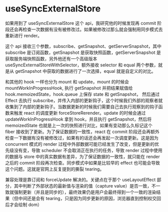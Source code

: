 # useSyncExternalStore

如果用到了 useSyncExternalStore 这个 api，我研究他的时候发现再 commit 阶段还会再检查一次数据有没有被修改过。如果被修改过那么就会强制用同步模式去重新进行 render。

这个 api 接收三个参数，subscribe、getSnapshot、getServerSnapshot，其中 subscribe 是订阅函数，getSnapshot 是获取快照函数，getServerSnapshot 是获取服务端快照函数，另外他还有一个高级版本 useSyncExternalStoreWithSelector，额外接收 selector 和 equal 两个参数，就是从 getSnapshot 中获取的数据进行了一次选择，equal 就是自定义的对比。

和其他的 hook 一样也分为 mount 和 update，mount 的时候会 mountWorkInProgressHook, 执行 getSnapshot 并把结果赋值给 hook.memoizedState，hook.queue 上保存 state 和 getSnapshot， 然后通过 Effect 去执行 subscribe，并传入内部的更新钩子，这个时候我们外部的观察者就收集到了内部的更新钩子。当数据更新的时候我们需要自己去执行观察到的钩子函数来触发 react 的调度更新 forceStoreRerender。update 的时候会通过 updateWorkInProgressHook 拿到 hook，并且执行 getSnapshot，然后将 memoizedState 也就是上一次的快照进行对比，如果有变动那么久标记这个 fiber 接收到了更新。为了保证数据的一致性，react 在 commit 阶段还会再额外检查一下数据有没有被修改过，如果有的话还会再发起一次调度更新。这是因为 concurrent 模式的 render 过程中外部数据可能已经发生了改变，但是更新的优先级没有变，导致 scheduler 不会取消正在执行的任务，导致 render 过程中使用的数据与 store 中的真实数据有差异，为了保证数据的一致性，就只能在 render 之后的 commit 阶段再次检查。同步模式中如果是比较早的 effect 也可能会导致这个问题。这就是官网上反复提到的撕裂 tearing。

兼容处理是靠订阅和 forceUpdate 解决的。关键点在于那个 useLayoutEffect 部分，其中判断了外部状态的最新值与渲染的值（capture value）是否一致，不一致就强制更新（并且是同步的），最终效果仍是用户会最终得到一个一致的渲染结果（但中间还是会有 tearing，只是因为同步更新的原因，浏览器直到控制权交回后才会绘制 dom）
